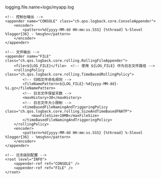 logging.file.name=logs/myapp.log

<configuration>
    <!-- 引用 Spring Boot 的 logging.file.name 属性 -->
    <springProperty scope="context" name="LOG_FILE" source="logging.file.name" defaultValue="logs/myapp.log" />

    <!-- 控制台输出 -->
    <appender name="CONSOLE" class="ch.qos.logback.core.ConsoleAppender">
        <encoder>
            <pattern>%d{yyyy-MM-dd HH:mm:ss.SSS} [%thread] %-5level %logger{36} - %msg%n</pattern>
        </encoder>
    </appender>

    <!-- 文件输出 -->
    <appender name="FILE" class="ch.qos.logback.core.rolling.RollingFileAppender">
        <file>${LOG_FILE}</file>  <!-- 使用 ${LOG_FILE} 作为日志文件路径 -->
        <rollingPolicy class="ch.qos.logback.core.rolling.TimeBasedRollingPolicy">
            <!-- 归档文件命名规则 -->
            <fileNamePattern>${LOG_FILE}-%d{yyyy-MM-dd}-%i.gz</fileNamePattern>
            <!-- 日志文件保留天数 -->
            <maxHistory>30</maxHistory>
            <!-- 日志文件大小限制 -->
            <timeBasedFileNamingAndTriggeringPolicy class="ch.qos.logback.core.rolling.SizeAndTimeBasedFNATP">
                <maxFileSize>10MB</maxFileSize>
            </timeBasedFileNamingAndTriggeringPolicy>
        </rollingPolicy>
        <encoder>
            <pattern>%d{yyyy-MM-dd HH:mm:ss.SSS} [%thread] %-5level %logger{36} - %msg%n</pattern>
        </encoder>
    </appender>

    <!-- 日志级别配置 -->
    <root level="INFO">
        <appender-ref ref="CONSOLE" />
        <appender-ref ref="FILE" />
    </root>
</configuration>
